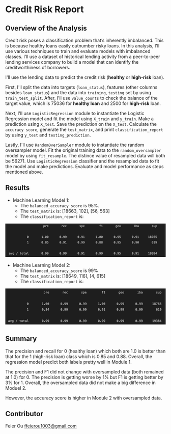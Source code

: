 # Credit Risk Report 

## Overview of the Analysis

Credit risk poses a classification problem that’s inherently imbalanced. This is because healthy loans easily outnumber risky loans. In this analysis, I'll use various techniques to train and evaluate models with imbalanced classes. I’ll use a dataset of historical lending activity from a peer-to-peer lending services company to build a model that can identify the creditworthiness of borrowers.

I'll use the lending data to predict the credit risk (**healthy** or **high-risk** loan). 

First, I'll split the data into targets (`loan_status`), features (other columns besides `loan_status`) and the data into `training`, `testing` set by using `train_test_split`. After, I'll use `value_counts` to check the balance of the target value, which is 75036 for **healthy loan** and 2500 for **high-risk** loan. 

Next, I'll use `LogisticRegression` module to instantiate the Logistic Regression model and fit the model using `X_train` and `y_train`. Make a prediction using `X_test`. Save the prediction on the `X_test`. Calculate the `accuracy score`, generate the `test_matrix`, and print `classification_report` by using `y_test` and `testing_prediction`. 

Lastly, I'll use `RandomOverSampler` module to instantiate the random oversampler model. Fit the original training data to the `random_oversampler` model by using `fit_resample`. The distince value of resampled data will both be 56271. Use `LogisticRegression` classifier and the resampled data to fit the model and make predictions. Evaluate and model performance as steps mentioned above. 


## Results

* Machine Learning Model 1:
  * The `balanced_accuracy_score` is 95%.
  * The `test_matrix` is:
        [18663,   102],
        [56,   563]
  * The `classification_report` is:

![<1>](<Image/1.png>)


* Machine Learning Model 2:
  * The `balanced_accuracy_score` is 99%
  * The `test_matrix` is:
        [18649,   116],
        [4,   615]
  * The `classification_report` is:

![<2>](</Image/2.png>)


## Summary

The precision and recall for 0 (healthy loan) which both are 1.0 is better than that for the 1 (high-risk loan) class which is 0.85 and 0.88. Overall, the regression model predict both labels pretty well in Module 1. 

The precision and F1 did not change with oversampled data (both remained at 1.0) for 0. The precision is getting worse by 1% but F1 is getting better by 3% for 1. Overall, the oversampled data did not make a big difference in Moduel 2. 

However, the accuracy score is higher in Module 2 with oversampled data. 


## Contributor
Feier Ou
ffeierou1003@gmail.com